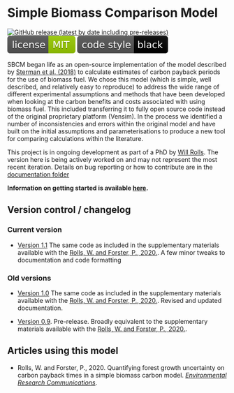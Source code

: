 
# Simple Biomass Comparison Model
[![GitHub release (latest by date including pre-releases)](https://images1-focus-opensocial.googleusercontent.com/gadgets/proxy?container=focus&url=https://img.shields.io/github/v/release/Priestley-Centre/SBCM)](https://github.com/Priestley-Centre/SBCM/releases)
[![GitHub](https://github.com/Priestley-Centre/SBCM/blob/master/Documentation/MIT.svg)](https://github.com/Priestley-Centre/SBCM/blob/master/Documentation/LICENSE)
[![Code style: black](https://github.com/Priestley-Centre/SBCM/blob/master/Documentation/black.svg)](https://github.com/psf/black)

SBCM began life as an open-source implementation of the model described by [Sterman et al. (2018)](https://iopscience.iop.org/article/10.1088/1748-9326/aaa512) to calculate estimates of carbon payback periods for the use of biomass fuel. We chose this model (which is simple, well described, and relatively easy to reproduce) to address the wide range of different experimental assumptions and methods that have been developed when looking at the carbon benefits and costs associated with using biomass fuel. This included transferring it to fully open source code instead of the original proprietary platform (Vensim). In the process we identified a number of inconsistencies and errors within the original model and have built on the initial assumptions and parameterisations to produce a new tool for comparing calculations within the literature. 

This project is in ongoing development as part of a PhD by [Will Rolls](https://www.researchgate.net/profile/Will_Rolls2). The version here is being actively worked on and may not represent the most recent iteration. Details on bug reporting or how to contribute are in the [documentation folder](https://github.com/Priestley-Centre/SBCM/blob/master/Documentation) 

**Information on getting started is available [here](https://github.com/Priestley-Centre/SBCM/blob/master/Documentation/Quickstart.md).**

## Version control / changelog

### Current version

- [Version 1.1](https://github.com/Priestley-Centre/SBCM/releases/tag/v1.1) The same code as included in the supplementary materials available with the [Rolls, W. and Forster, P., 2020.](https://iopscience.iop.org/article/10.1088/2515-7620/ab7ff3). A few minor tweaks to documentation and code formatting

### Old versions

- [Version 1.0](https://github.com/Priestley-Centre/SBCM/releases/tag/1.0) The same code as included in the supplementary materials available with the [Rolls, W. and Forster, P., 2020.](https://iopscience.iop.org/article/10.1088/2515-7620/ab7ff3). Revised and updated documentation.

- [Version 0.9](https://github.com/Priestley-Centre/SBCM/releases/tag/v0.91). Pre-release. Broadly equivalent to the supplementary materials available with the [Rolls, W. and Forster, P., 2020.](https://iopscience.iop.org/article/10.1088/2515-7620/ab7ff3).

## Articles using this model

- Rolls, W. and Forster, P., 2020. Quantifying forest growth uncertainty on carbon payback times in a simple biomass carbon model. [*Environmental Research Communications*](https://iopscience.iop.org/article/10.1088/2515-7620/ab7ff3).
